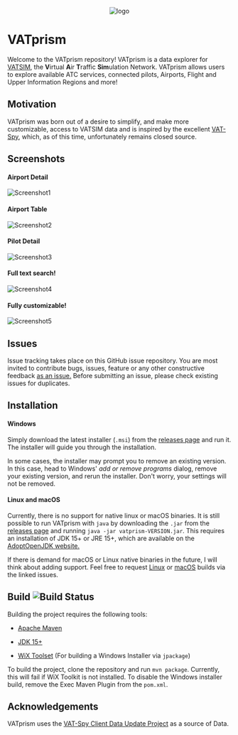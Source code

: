 <p align="center"><img src="https://i.imgur.com/orfmevM.png"  alt="logo"/></p>

# VATprism

Welcome to the VATprism repository! VATprism is a data explorer for [VATSIM](https://www.vatsim.net/), the
**V**irtual **A**ir **T**raffic **Sim**ulation Network. VATprism allows users to explore available ATC services,
connected pilots, Airports, Flight and Upper Information Regions and more!

## Motivation

VATprism was born out of a desire to simplify, and make more customizable, access to VATSIM data and is inspired by the
excellent [VAT-Spy](http://www1.metacraft.com/VATSpy/), which, as of this time, unfortunately remains closed source.

## Screenshots

#### Airport Detail

![Screenshot1](https://i.imgur.com/oSE1y7s.png)

#### Airport Table

![Screenshot2](https://i.imgur.com/Py7kWgq.png)

#### Pilot Detail

![Screenshot3](https://i.imgur.com/4GYHvDe.png)

#### Full text search!

![Screenshot4](https://i.imgur.com/RKEhpk4.png)

#### Fully customizable!

![Screenshot5](https://i.imgur.com/GkxMnGy.png)

## Issues

Issue tracking takes place on this GitHub issue repository. You are most invited to contribute bugs, issues, feature or
any other constructive feedback [as an issue.](https://github.com/marvk/vatprism/issues) Before submitting an issue,
please check existing issues for duplicates.

## Installation

#### Windows

Simply download the latest installer (`.msi`) from the [releases page](https://github.com/marvk/vatprism/releases)
and run it. The installer will guide you through the installation.

In some cases, the installer may prompt you to remove an existing version. In this case, head to Windows' *add or remove
programs* dialog, remove your existing version, and rerun the installer. Don't worry, your settings will not be removed.

#### Linux and macOS

Currently, there is no support for native linux or macOS binaries. It is still possible to run VATprism with `java` by
downloading the `.jar` from the [releases page](https://github.com/marvk/vatprism/releases) and
running `java -jar vatprism-VERSION.jar`. This requires an installation of JDK 15+ or JRE 15+, which are available on
the [AdoptOpenJDK website.](https://adoptopenjdk.net/index.html)

If there is demand for macOS or Linux native binaries in the future, I will think about adding support. Feel free to
request [Linux](https://github.com/marvk/vatprism/issues/31) or [macOS](https://github.com/marvk/vatprism/issues/30)
builds via the linked issues.

## Build ![Build Status](https://github.com/marvk/vatprism/workflows/Build/badge.svg)

Building the project requires the following tools:

* [Apache Maven](https://maven.apache.org/)

* [JDK 15+](https://adoptopenjdk.net/)

* [WiX Toolset](https://wixtoolset.org/) (For building a Windows Installer via `jpackage`)

To build the project, clone the repository and run `mvn package`. Currently, this will fail if WiX Toolkit is not
installed. To disable the Windows installer build, remove the Exec Maven Plugin from the `pom.xml`.

## Acknowledgements

VATprism uses the [VAT-Spy Client Data Update Project](https://github.com/vatsimnetwork/vatspy-data-project) as a source
of Data.